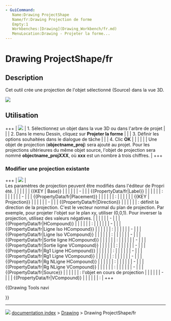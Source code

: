 ```yaml
---
- GuiCommand:
   Name:Drawing ProjectShape
   Name/fr:Drawing Projection de forme
   Empty:1
   Workbenches:[Drawing](Drawing_Workbench/fr.md)
   MenuLocation:Drawing - Projeter la forme...
---
```


# Drawing ProjectShape/fr

## Description

Cet outil crée une projection de l\'objet sélectionné (Source) dans la vue 3D.

![](images/ProjectShape1_it.png )

## Utilisation

+++
| ![](images/ProjectShapeSet_it.png ) | 1.  Sélectionnez un objet dans la vue 3D ou dans l\'arbre de projet                                                                                                                                                              |
|                                                      | 2.  Dans le menu Dessin, cliquez sur **Projeter la forme**                                                                                                                                                                       |
|                                                      | 3.  Définir les options souhaitées dans le dialogue de tâche                                                                                                                                                                     |
|                                                      | 4.  Clic **OK**                                                                                                                                                                                                |
|                                                      |                                                                                                                                                                                                                                  |
|                                                      | Une objet de projection (**objectname_proj**) sera ajouté au projet. Pour les projections ultérieures du même objet source, l\'objet de projection sera nommé **objectname_projXXX**, où **xxx** est un nombre à trois chiffres. |
+++

### Modifier une projection existante 

+++
| ![](images/_ProjectShapeOptions_it.png ) | Les paramètres de projection peuvent être modifiés dans l'éditeur de Propriété.                                                                                                                                               |
|                                                                |                                                                                                                                                                                                                                 |
|                                                                | {{KEY | Base}}                                                                                                                                                                                                    |
|                                                                |                                                                                                                                                                                                                                 |
|                                                                | -                                                                                                                                                                                                                |
|                                                                |     {{PropertyData/fr|Label}}                                                                                                                                                                                                   |
|                                                                |                                                                                                                                                                                                                              |
|                                                                |     :                                                                                                                                                                                                                           |
|                                                                |                                                                                                                                                                                                                                 |
|                                                                | -                                                                                                                                                                                                                |
|                                                                |     {{PropertyData/fr|Placement}}                                                                                                                                                                                               |
|                                                                |                                                                                                                                                                                                                              |
|                                                                |     :                                                                                                                                                                                                                           |
|                                                                |                                                                                                                                                                                                                                 |
|                                                                | {{KEY | Projection}}                                                                                                                                                                                              |
|                                                                |                                                                                                                                                                                                                                 |
|                                                                | -                                                                                                                                                                                                                |
|                                                                |     {{PropertyData/fr|Direction}}                                                                                                                                                                                               |
|                                                                |                                                                                                                                                                                                                              |
|                                                                |     : définit la direction de la projection. C\'est le vecteur normal du plan de projection. Par exemple, pour projeter l\'objet sur le plan xy, utiliser (0,0,1). Pour inverser la projection, utilisez des valeurs négatives. |
|                                                                |                                                                                                                                                                                                                                 |
|                                                                | -                                                                                                                                                                                                                |
|                                                                |     {{PropertyData/fr|HCompound}}                                                                                                                                                                                               |
|                                                                |                                                                                                                                                                                                                              |
|                                                                |     :                                                                                                                                                                                                                           |
|                                                                |                                                                                                                                                                                                                                 |
|                                                                | -                                                                                                                                                                                                                |
|                                                                |     {{PropertyData/fr|Ligne Iso  HCompound}}                                                                                                                                                                                    |
|                                                                |                                                                                                                                                                                                                              |
|                                                                |     :                                                                                                                                                                                                                           |
|                                                                |                                                                                                                                                                                                                                 |
|                                                                | -                                                                                                                                                                                                                |
|                                                                |     {{PropertyData/fr|Ligne Iso VCompound}}                                                                                                                                                                                     |
|                                                                |                                                                                                                                                                                                                              |
|                                                                |     :                                                                                                                                                                                                                           |
|                                                                |                                                                                                                                                                                                                                 |
|                                                                | -                                                                                                                                                                                                                |
|                                                                |     {{PropertyData/fr|Sortie ligne HCompound}}                                                                                                                                                                                  |
|                                                                |                                                                                                                                                                                                                              |
|                                                                |     :                                                                                                                                                                                                                           |
|                                                                |                                                                                                                                                                                                                                 |
|                                                                | -                                                                                                                                                                                                                |
|                                                                |     {{PropertyData/fr|Sortie ligne VCompound}}                                                                                                                                                                                  |
|                                                                |                                                                                                                                                                                                                              |
|                                                                |     :                                                                                                                                                                                                                           |
|                                                                |                                                                                                                                                                                                                                 |
|                                                                | -                                                                                                                                                                                                                |
|                                                                |     {{PropertyData/fr|Rg1 Ligne HCompound}}                                                                                                                                                                                     |
|                                                                |                                                                                                                                                                                                                              |
|                                                                |     :                                                                                                                                                                                                                           |
|                                                                |                                                                                                                                                                                                                                 |
|                                                                | -                                                                                                                                                                                                                |
|                                                                |     {{PropertyData/fr|Rg1 Ligne VCompound}}                                                                                                                                                                                     |
|                                                                |                                                                                                                                                                                                                              |
|                                                                |     :                                                                                                                                                                                                                           |
|                                                                |                                                                                                                                                                                                                                 |
|                                                                | -                                                                                                                                                                                                                |
|                                                                |     {{PropertyData/fr|Rg NLigne HCompound}}                                                                                                                                                                                     |
|                                                                |                                                                                                                                                                                                                              |
|                                                                |     :                                                                                                                                                                                                                           |
|                                                                |                                                                                                                                                                                                                                 |
|                                                                | -                                                                                                                                                                                                                |
|                                                                |     {{PropertyData/fr|Rg NLigne VCompound}}                                                                                                                                                                                     |
|                                                                |                                                                                                                                                                                                                              |
|                                                                |     :                                                                                                                                                                                                                           |
|                                                                |                                                                                                                                                                                                                                 |
|                                                                | -                                                                                                                                                                                                                |
|                                                                |     {{PropertyData/fr|Source}}                                                                                                                                                                                                  |
|                                                                |                                                                                                                                                                                                                              |
|                                                                |     : l\'objet en cours de projection                                                                                                                                                                                           |
|                                                                |                                                                                                                                                                                                                                 |
|                                                                | -                                                                                                                                                                                                                |
|                                                                |     {{PropertyData/fr|VCompound}}                                                                                                                                                                                               |
|                                                                |                                                                                                                                                                                                                              |
|                                                                |     :                                                                                                                                                                                                                           |
+++


{{Drawing Tools navi

}}



---
![](images/Button_right.svg) [documentation index](../README.md) > [Drawing](Category_Drawing.md) > Drawing ProjectShape/fr
